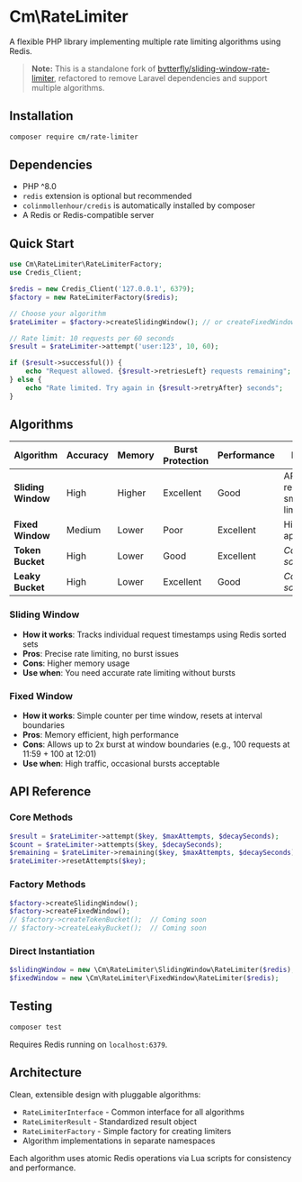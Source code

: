 # Cm\RateLimiter

A flexible PHP library implementing multiple rate limiting algorithms using Redis.

> **Note:** This is a standalone fork of [bvtterfly/sliding-window-rate-limiter](https://github.com/bvtterfly/sliding-window-rate-limiter), refactored to remove Laravel dependencies and support multiple algorithms.

## Installation

```bash
composer require cm/rate-limiter
```

##  Dependencies

- PHP ^8.0
- `redis` extension is optional but recommended
- `colinmollenhour/credis` is automatically installed by composer
- A Redis or Redis-compatible server

## Quick Start

```php
use Cm\RateLimiter\RateLimiterFactory;
use Credis_Client;

$redis = new Credis_Client('127.0.0.1', 6379);
$factory = new RateLimiterFactory($redis);

// Choose your algorithm
$rateLimiter = $factory->createSlidingWindow(); // or createFixedWindow()

// Rate limit: 10 requests per 60 seconds
$result = $rateLimiter->attempt('user:123', 10, 60);

if ($result->successful()) {
    echo "Request allowed. {$result->retriesLeft} requests remaining";
} else {
    echo "Rate limited. Try again in {$result->retryAfter} seconds";
}
```

## Algorithms

| Algorithm | Accuracy | Memory | Burst Protection | Performance | Best For |
|-----------|----------|---------|------------------|-------------|-----------|
| **Sliding Window** | High | Higher | Excellent | Good | APIs requiring smooth rate limiting |
| **Fixed Window** | Medium | Lower | Poor | Excellent | High-traffic applications |
| **Token Bucket** | High | Lower | Good | Excellent | *Coming soon* |
| **Leaky Bucket** | High | Lower | Excellent | Good | *Coming soon* |

### Sliding Window
- **How it works**: Tracks individual request timestamps using Redis sorted sets
- **Pros**: Precise rate limiting, no burst issues
- **Cons**: Higher memory usage
- **Use when**: You need accurate rate limiting without bursts

### Fixed Window  
- **How it works**: Simple counter per time window, resets at interval boundaries
- **Pros**: Memory efficient, high performance
- **Cons**: Allows up to 2x burst at window boundaries (e.g., 100 requests at 11:59 + 100 at 12:01)
- **Use when**: High traffic, occasional bursts acceptable

## API Reference

### Core Methods
```php
$result = $rateLimiter->attempt($key, $maxAttempts, $decaySeconds);
$count = $rateLimiter->attempts($key, $decaySeconds);
$remaining = $rateLimiter->remaining($key, $maxAttempts, $decaySeconds);
$rateLimiter->resetAttempts($key);
```

### Factory Methods
```php
$factory->createSlidingWindow();
$factory->createFixedWindow();
// $factory->createTokenBucket();  // Coming soon
// $factory->createLeakyBucket();  // Coming soon
```

### Direct Instantiation
```php
$slidingWindow = new \Cm\RateLimiter\SlidingWindow\RateLimiter($redis);
$fixedWindow = new \Cm\RateLimiter\FixedWindow\RateLimiter($redis);
```

## Testing

```bash
composer test
```

Requires Redis running on `localhost:6379`.

## Architecture

Clean, extensible design with pluggable algorithms:

- `RateLimiterInterface` - Common interface for all algorithms
- `RateLimiterResult` - Standardized result object  
- `RateLimiterFactory` - Simple factory for creating limiters
- Algorithm implementations in separate namespaces

Each algorithm uses atomic Redis operations via Lua scripts for consistency and performance.
